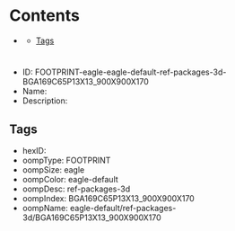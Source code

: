 



Contents
========

* [](#)
	* [Tags](#tags)

# 

- ID: FOOTPRINT-eagle-eagle-default-ref-packages-3d-BGA169C65P13X13_900X900X170
- Name: 
- Description: 

## Tags

- hexID: 
- oompType: FOOTPRINT
- oompSize: eagle
- oompColor: eagle-default
- oompDesc: ref-packages-3d
- oompIndex: BGA169C65P13X13_900X900X170
- oompName: eagle-default/ref-packages-3d/BGA169C65P13X13_900X900X170
